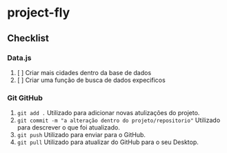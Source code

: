 # project-fly




## Checklist

### Data.js
1. [ ] Criar mais cidades dentro da base de dados
2. [ ] Criar uma função de busca de dados expecificos 



### Git GitHub
   1. `git add .` Utilizado para adicionar novas atulizações do projeto.
   2. `git commit -m "a alteração dentro do projeto/repositorio"` Utilizado para descrever o que foi atualizado.
   3. `git push` Utilizado para enviar para o GitHub.
   4. `git pull` Utilizado para atualizar do GitHub para o seu Desktop.